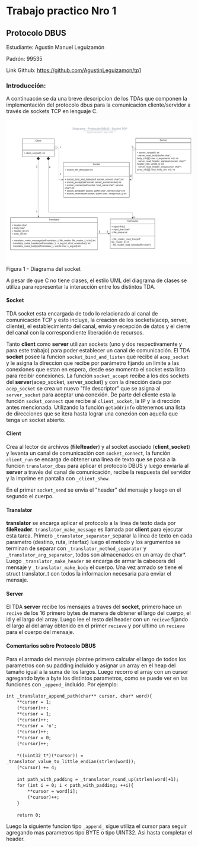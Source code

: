 # Trabajo practico Nro 1
## Protocolo DBUS

Estudiante: Agustin Manuel Leguizamón

Padrón: 99535

 Link Github: https://github.com/AgustinLeguizamon/tp1


### Introducción:
A continuacón se da una breve descripcion de los TDAs que componen la implementación del protocolo dbus para la comunicación cliente/servidor a través de sockets TCP en lenguaje C.

![diagrama](img/tallerTP1.png)
Figura 1 - Diagrama del socket

A pesar de que C no tiene clases, el estilo UML del diagrama de clases se utiliza para representar la interacción entre los distintos TDA.

#### Socket

TDA socket esta encargada de todo lo relacionado al canal de comunicación TCP y esto incluye, la creación de los sockets(acep, server, cliente), el establecimiento del canal, envio y recepción de datos y el cierre del canal con la correspondiente liberación de recursos.

Tanto **client** como **server** utilizan sockets (uno y dos respectivamente y para este trabajo) para poder establecer un canal de comunicación. El TDA **socket** posee la funcion `socket_bind_and_listen` que recibe al `acep_socket` y le asigna la direccion que recibe por parámetro fijando un limite a las conexiones que estan en espera, desde ese momento el socket esta listo para recibir conexiones. La función `socket_accept` recibe a los dos sockets del **server**(acep_socket, server_socket) y con la dirección dada por `acep_socket` se crea un nuevo "file descriptor" que se asigna al `server_socket` para aceptar una conexión.
De parte del cliente esta la función `socket_connect` que recibe al `client_socket`, la IP y la dirección antes mencionada. Utilizando la función `getaddrinfo` obtenemos una lista de direcciones que se itera hasta lograr una conexion con aquella que tenga un socket abierto.

#### Client

Crea al lector de archivos (**fileReader**) y al socket asociado (**client_socket**) y levanta un canal de comunicación con `socket_connect`, la función `client_run` se encarga de obtener una linea de texto que se pasa a la funcion `translator_dbus` para aplicar el protocolo DBUS y luego enviarla al **server** a través del canal de comunicación, recibe la respuesta del servidor y la imprime en pantalla con `_client_show`.

En el primer `socket_send` se envia el "header" del mensaje y luego en el segundo el cuerpo.

#### Translator

**translator** se encarga aplicar el protocolo a la linea de texto dada por **fileReader**.
`translator_make_message` es llamada por **client** para ejecutar esta tarea. Primero `_translator_separator_`separar la linea de texto en cada parametro (destino, ruta, interfaz) luego el metodo y los argumentos se terminan de separar con `_translator_method_separator` y `_translator_arg_separator`, todos son almacenados en un array de char*. Luego `_translator_make_header` se encarga de armar la cabecera del mensaje y `_translator_make_body` el cuerpo. Una vez armado se tiene el struct translator_t con todos la informacion necesaria para enviar el mensaje.

#### Server

El TDA **server** recibe los mensajes a traves del **socket**, primero hace un `recive` de los 16 primero bytes de manera de obtener el largo del cuerpo, el id y el largo del array. Luego lee el resto del header con un `recieve` fijando el largo al del array obtenido en el primer `recieve` y por ultimo un `recieve` para el cuerpo del mensaje.


#### Comentarios sobre Protocolo DBUS
Para el armado del mensaje plantee primero calcular el largo de todos los parametros con su padding incluido y asignar un array en el heap del tamaño igual a la suma de los largos. Luego recorro el array con un cursor agregando byte a byte los distintos parametros, como se puede ver en las funciones con `_append_` incluido. Por ejemplo:
```
int _translator_append_path(char** cursor, char* word){
	**cursor = 1;
	(*cursor)++;
	**cursor = 1;
	(*cursor)++;
	**cursor = 'o';
	(*cursor)++;
	**cursor = 0;
	(*cursor)++;

	*((uint32_t*)(*cursor)) = _translator_value_to_little_endian(strlen(word));
	(*cursor) += 4;

	int path_with_padding = _translator_round_up(strlen(word)+1);
	for (int i = 0; i < path_with_padding; ++i){
		**cursor = word[i];
		(*cursor)++;
	}

	return 0;
  ```
Luego la siguiente funcion tipo `_append_` sigue utiliza el  cursor para seguir agregando mas parametros tipo BYTE o tipo UINT32. Asi hasta completar el header.

